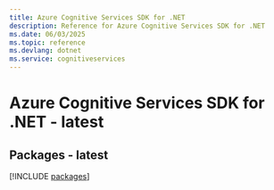 ```yaml
---
title: Azure Cognitive Services SDK for .NET
description: Reference for Azure Cognitive Services SDK for .NET
ms.date: 06/03/2025
ms.topic: reference
ms.devlang: dotnet
ms.service: cognitiveservices
---
```

# Azure Cognitive Services SDK for .NET - latest
## Packages - latest
[!INCLUDE [packages](cognitive-services-index.md)]